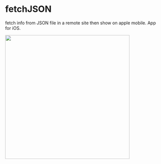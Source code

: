 # fetchJSON

fetch info from JSON file in a remote site then show on apple mobile. App for iOS.

<img src = "/fetchJSON/Simulator Screen Shot - iPhone 12 Pro Max - 2021-07-21 at 19.32.59" width="400">
